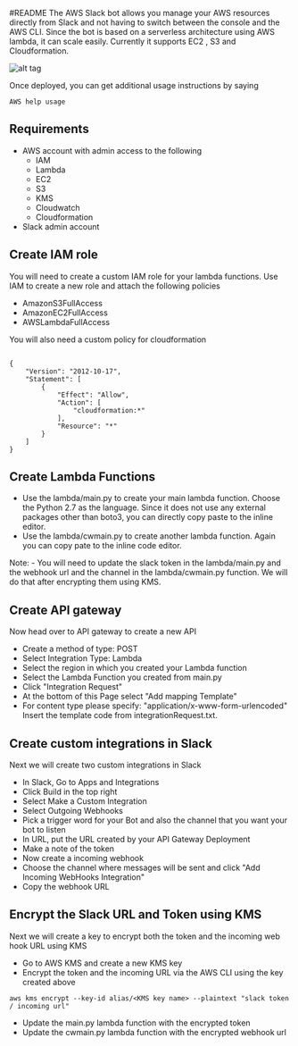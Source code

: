 #README
The AWS Slack bot allows you manage your AWS resources directly from Slack and not having to switch between the console and the AWS CLI. Since the bot is based on a serverless architecture using AWS lambda, it can scale easily. Currently it supports EC2 , S3 and Cloudformation. 


![alt tag](https://github.com/samx18/awsBot/blob/master/assets/awsBot.jpg)

Once deployed, you can get additional usage instructions by saying 

	AWS help usage

## Requirements 
* AWS account with admin access to the following
	* IAM
	* Lambda
	* EC2
	* S3
	* KMS
	* Cloudwatch
	* Cloudformation
* Slack admin account 


## Create IAM role
You will need to create a custom IAM role for your lambda functions.  Use IAM to create a new role and attach the following policies 

* AmazonS3FullAccess
* AmazonEC2FullAccess
* AWSLambdaFullAccess

You will also need a custom policy for cloudformation 

```

{
    "Version": "2012-10-17",
    "Statement": [
        {
            "Effect": "Allow",
            "Action": [
                "cloudformation:*"
            ],
            "Resource": "*"
        }
    ]
}

```

## Create Lambda Functions

* Use the lambda/main.py to create your main lambda function. Choose the Python 2.7 as the language. Since it does not use any external packages other than boto3, you can directly copy paste to the inline editor.
* Use the lambda/cwmain.py to create another lambda function. Again you can copy pate to the inline code editor.

Note: - You will need to update the slack token in the lambda/main.py and the webhook url and the channel in the lambda/cwmain.py function. We will do that after encrypting them using KMS.

## Create API gateway

Now head over to API gateway to create a new API
* Create a method of type: POST
* Select Integration Type: Lambda
* Select the region in which you created your Lambda function
* Select the Lambda Function you created from main.py 
* Click "Integration Request"
* At the bottom of this Page select "Add mapping Template"
* For content type please specify: "application/x-www-form-urlencoded"
Insert the template code from integrationRequest.txt. 

## Create custom integrations in Slack

Next we will create two custom integrations in Slack

* In Slack, Go to Apps and Integrations
* Click Build in the top right
* Select Make a Custom Integration
* Select Outgoing Webhooks
* Pick a trigger word for your Bot and also the channel that you want your bot to listen
* In URL, put the URL created by your API Gateway Deployment
* Make a note of the token
* Now create a incoming webhook
* Choose the channel where messages will be sent and click "Add Incoming WebHooks Integration"
* Copy the webhook URL

## Encrypt the Slack URL and Token using KMS

Next we will create a key to encrypt both the token and the incoming web hook URL using KMS

* Go to AWS KMS and create a new KMS key
* Encrypt the token and the incoming URL via the AWS CLI using the key created above

```
aws kms encrypt --key-id alias/<KMS key name> --plaintext "slack token / incoming url"

```
* Update the main.py lambda function with the encrypted token
* Update the cwmain.py lambda function with the encrypted webhook url 

